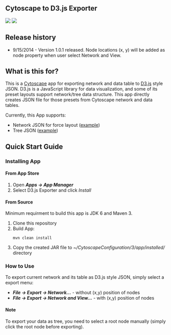 ## Cytoscape to D3.js Exporter


![](http://cl.ly/Xk5o/cytoscape-flat-logo-orange-100.png) ![](http://cl.ly/XkMY/d3logo.svg)

## Release history
* 9/15/2014 - Version 1.0.1 released.  Node locations (x, y) will be added as node property when user select Network and View.
 

## What is this for?
This is a [Cytoscape](http://www.cytoscape.org/) app for exporting network and data table to [D3.js](http://d3js.org/) style JSON.  D3.js is a JavaScript library for data visualization, and some of its preset layouts support network/tree data structure.  This app directly creates JSON file for those presets from Cytoscape network and data tables.

Currently, this App supports:

* Network JSON for force layout ([example](http://bl.ocks.org/mbostock/4062045))
* Tree JSON ([example](http://mbostock.github.io/d3/talk/20111018/tree.html))

## Quick Start Guide

### Installing App

#### From App Store
1. Open __*Apps &rarr; App Manager*__
1. Select D3.js Exporter and click _Install_


#### From Source
Minimum requirment to build this app is JDK 6 and Maven 3.

1. Clone this repository
1. Build App:
    ```
    mvn clean install
    ```
1. Copy the created JAR file to _~/CytoscapeConfiguration/3/app/installed/_ directory

### How to Use
To export current network and its table as D3.js style JSON, simply select a export menu:

* __*File &rarr; Export &rarr; Network...*__ - without (x,y) position of nodes
* __*File &rarr; Export &rarr; Network and View...*__ - with (x,y) position of nodes

#### Note
To export your data as tree, you need to select a root node manually (simply click the root node before exporting).

